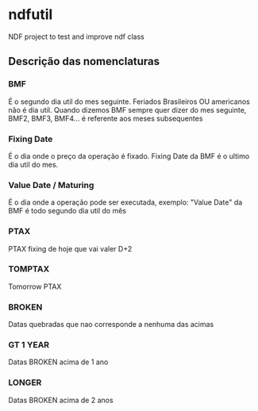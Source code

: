 # ndfutil
NDF project to test and improve ndf class


## Descrição das nomenclaturas

### BMF
É o segundo dia util do mes seguinte. Feriados Brasileiros OU americanos não é dia util.
Quando dizemos BMF sempre quer dizer do mes seguinte, BMF2, BMF3, BMF4... é referente aos meses subsequentes

### Fixing Date
É o dia onde o preço da operação é fixado.
Fixing Date da BMF é o ultimo dia util do mes.

### Value Date / Maturing
É o dia onde a operação pode ser executada, exemplo: "Value Date" da BMF é todo segundo dia util do mês

### PTAX
PTAX fixing de hoje que vai valer D+2

### TOMPTAX
Tomorrow PTAX

### BROKEN
Datas quebradas que nao corresponde a nenhuma das acimas

### GT 1 YEAR
Datas BROKEN acima de 1 ano

### LONGER
Datas BROKEN acima de 2 anos